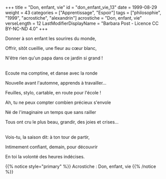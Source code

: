 +++
title = "Don, enfant, vie"
id = "don_enfant_vie_13"
date = 1999-08-29
weight = 43
categories = ["Apprentissage", "Espoir"]
tags = ["philosophie", "1999", "acrostiche", "alexandrin"]
acrostiche = "Don, enfant, vie"
verseLength = 12
LastModifierDisplayName = "Barbara Post - Licence CC BY-NC-ND 4.0"
+++

Donner à son enfant les sourires du monde,

Offrir, sitôt cueillie, une fleur au cœur blanc,

N'être rien qu'un papa dans ce jardin si grand !

 \
Ecoute ma comptine, et danse avec la ronde

Nouvelle avant l'automne, apprends à travailler...

Feuilles, stylo, cartable, en route pour l'école !

Ah, tu ne peux compter combien précieux s'envole

Né de l'imaginaire un temps que sans railler

Tous ont cru le plus beau, grandir, des joies et crises...

 \
Vois-tu, la saison dit: à ton tour de partir,

Intimement confiant, demain, pour découvrir

En toi la volonté des heures indécises.

{{% notice style="primary" %}}
Acrostiche : Don, enfant, vie
{{% /notice %}}
